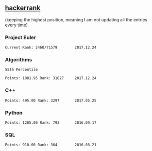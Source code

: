 ## [hackerrank](https://www.hackerrank.com/Liviul)
(keeping the highest position, meaning I am not updating all the entries every time)

### Project Euler

	Current Rank: 2460/71579		2017.12.24
	
### Algorithms

	58th Percentile
	
	Points: 1081.95 Rank: 31027		2017.12.24
	
### C++

	Points: 495.00 Rank: 3297		2017.05.25
	
### Python

	Points: 1205.00 Rank: 793		2016.09.17

### SQL

	Points: 910.00 Rank: 364		2016.08.21
